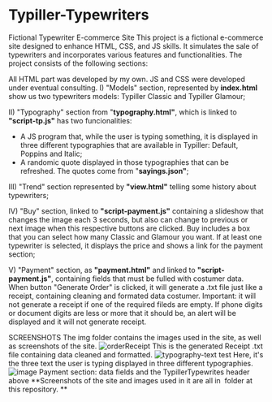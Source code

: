 # Typiller-Typewriters

Fictional Typewriter E-commerce Site
This project is a fictional e-commerce site designed to enhance HTML, CSS, and JS skills. It simulates the sale of typewriters and incorporates various features and functionalities. The project consists of the following sections:


All HTML part was developed by my own. JS and CSS were developed under eventual consulting.
I) "Models" section, represented by **index.html** show us two typewriters models: Typiller Classic and Typiller Glamour;

II) "Typography" section from "**typography.html"**, which is linked to **"script-tp.js"** has two funcionalities:
- A JS program that, while the user is typing something, it is displayed in three different typographies that are available in Typiller: Default, Poppins and Italic;
- A randomic quote displayed in those typographies that can be refreshed. The quotes come from "**sayings.json"**;

III) "Trend" section represented by **"view.html"** telling some history about typewriters;

IV) "Buy" section, linked to **"script-payment.js"** containing a slideshow that changes the image each 3 seconds, but also can change to previous or next image when this respective buttons are clicked.
Buy includes a box that you can select how many Classic and Glamour you want. If at least one typewriter is selected, it displays the price and shows a link for the payment section;

V) "Payment" section, as **"payment.html"** and linked to **"script-payment.js"**, containing fields that must be fulled with costumer data. When button "Generate Order" is clicked, 
it will generate a .txt file just like a receipt, containing cleaning and formated data costumer. Important: it will not generate a receipt if one of the required fileds are empty. If phone digits or document digits are less or more that it should be, an alert will be displayed and it will not generate receipt.


SCREENSHOTS
The img folder contains the images used in the site, as well as screenshots of the site.
![orderReceipt](https://github.com/leonardopiller/Typiller-Typewriters/assets/121625024/22d9ef84-fd02-46ea-93c2-b12b069343c5)
This is the generated Receipt .txt file containing data cleaned and formatted.
![typography-text test](https://github.com/leonardopiller/Typiller-Typewriters/assets/121625024/ab7ac16d-b84d-4cd5-8b98-f3c9967a9365)
Here, it's the three text the user is typing displayed in three different typographies.
![image](https://github.com/leonardopiller/Typiller-Typewriters/assets/121625024/35110cfa-93e2-4622-8279-6cbde583b910)
Payment section: data fields and the TypillerTypewrites header above
**Screenshots of the site and images used in it are all in <img> folder at this repository.
**
